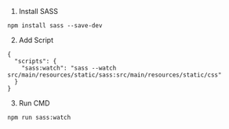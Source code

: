 1. Install SASS 
```
npm install sass --save-dev
```

2. Add Script
```
{
  "scripts": {
    "sass:watch": "sass --watch src/main/resources/static/sass:src/main/resources/static/css"
  }
}
```

3. Run CMD
```
npm run sass:watch
```
